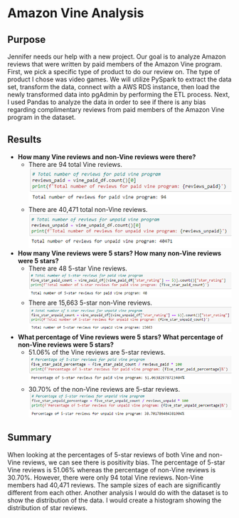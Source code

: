 # Amazon Vine Analysis
## Purpose
Jennifer needs our help with a new project. Our goal is to analyze Amazon reviews that were written by paid members of the Amazon Vine program. First, we pick a specific type of product to do our review on. The type of product I chose was video games. We will utilize PySpark to extract the data set, transform the data, connect with a AWS RDS instance, then load the newly transformed data into pgAdmin by performing the ETL process. Next, I used Pandas to analyze the data in order to see if there is any bias regarding complimentary reviews from paid members of the Amazon Vine program in the dataset.
## Results
- **How many Vine reviews and non-Vine reviews were there?**
  - There are 94 total Vine reviews.\
![Paid Review Count](Images/paid_review_count.PNG)
  - There are 40,471 total non-Vine reviews.\
![Unpaid Review Count](Images/unpaid_review_count.PNG)
- **How many Vine reviews were 5 stars? How many non-Vine reviews were 5 stars?**
  - There are 48 5-star Vine reviews.\
![Five Star Paid Review Count](Images/five_star_paid_review_count.PNG)
  - There are 15,663 5-star non-Vine reviews.\
![Five Star Unpaid Review Count](Images/five_star_unpaid_review_count.PNG)
- **What percentage of Vine reviews were 5 stars? What percentage of non-Vine reviews were 5 stars?**
  - 51.06% of the Vine reviews are 5-star reviews.\
![Five Star Paid Review Percentage](Images/five_star_paid_review_percentage.PNG)
  - 30.70% of the non-Vine reviews are 5-star reviews.\
![Five Star Unpaid Review Percentage](Images/five_star_unpaid_review_percentage.PNG)
## Summary
When looking at the percentages of 5-star reviews of both Vine and non-Vine reviews, we can see there is positivity bias. The percentage of 5-star Vine reviews is 51.06% whereas the percentage of non-Vine reviews is 30.70%. However, there were only 94 total Vine reviews. Non-Vine members had 40,471 reviews. The sample sizes of each are significantly different from each other. Another analysis I would do with the dataset is to show the distribution of the data. I would create a histogram showing the distribution of star reviews.
